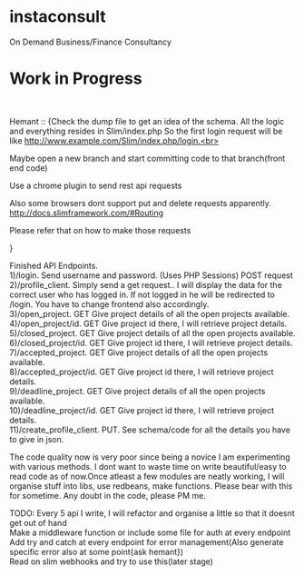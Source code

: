 # instaconsult
On Demand Business/Finance Consultancy<br>
<h1>Work in Progress</h1><br>


Hemant :: {Check the dump file to get an idea of the schema. All the logic and everything resides in Slim/index.php
 So the first login request will be like http://www.example.com/Slim/index.php/login.<br>

 Maybe open a new branch and start committing code to that branch(front end code)<br>

 Use a chrome plugin to send rest api requests<br>

 Also some browsers dont support put and delete requests apparently. http://docs.slimframework.com/#Routing<br>

 Please refer that on how to make those requests<br>



 }



Finished API Endpoints.<br>
1)/login. Send username and password.   (Uses PHP Sessions) POST request<br>
2)/profile_client. Simply send a get request.. I will display the data for the correct user who has logged in. If not logged in he will be redirected to /login. You have to change frontend also accordingly.<br>
3)/open_project. GET Give project details of all the open projects available.<br>
4)/open_project/id. GET Give project id there, I will retrieve project details.<br>
5)/closed_project. GET Give project details of all the open projects available.<br>
6)/closed_project/id. GET Give project id there, I will retrieve project details.<br>
7)/accepted_project. GET Give project details of all the open projects available.<br>
8)/accepted_project/id. GET Give project id there, I will retrieve project details.<br>
9)/deadline_project. GET Give project details of all the open projects available.<br>
10)/deadline_project/id. GET Give project id there, I will retrieve project details.<br>
11)/create_profile_client. PUT. See schema/code for all the details you have to give in json.<br>


The code quality now is very poor since being a novice I am experimenting with various methods. I dont want to waste time on write beautiful/easy to read code as of now.Once atleast a few modules are neatly working, I will organise stuff into libs, use redbeans, make functions. Please bear with this for sometime. Any doubt in the code, please PM me.


TODO:
Every 5 api I write, I will refactor and organise a little so that it doesnt get out of hand<br>
Make a middleware function or include some file for auth at every endpoint<br>
Add try and catch at every endpoint for error management(Also generate specific error also at some point{ask hemant})<br>
Read on slim webhooks and try to use this(later stage)<br>
